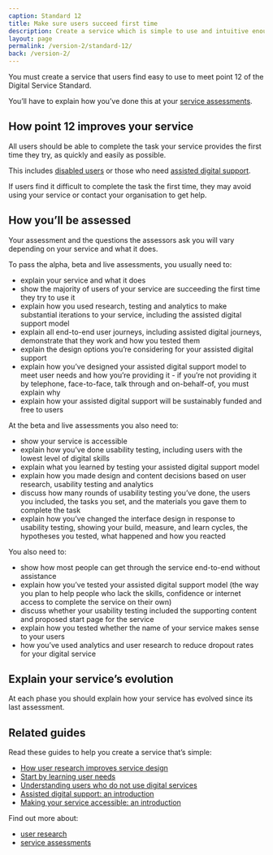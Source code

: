 ```yaml
---
caption: Standard 12
title: Make sure users succeed first time
description: Create a service which is simple to use and intuitive enough that users succeed the first time.
layout: page
permalink: /version-2/standard-12/
back: /version-2/
---
```


You must create a service that users find easy to use to meet point 12 of the Digital Service Standard.

You’ll have to explain how you’ve done this at your [service assessments](https://www.gov.uk/service-manual/service-assessments/how-service-assessments-work).

## How point 12 improves your service

All users should be able to complete the task your service provides the first time they try, as quickly and easily as possible.

This includes [disabled users](https://www.gov.ukhttps://www.gov.uk/service-manual/helping-people-to-use-your-service/making-your-service-accessible-an-introduction) or those who need [assisted digital support](https://www.gov.ukhttps://www.gov.uk/service-manual/helping-people-to-use-your-service/assisted-digital-support-introduction).

If users find it difficult to complete the task the first time, they may avoid using your service or contact your organisation to get help.

## How you’ll be assessed

Your assessment and the questions the assessors ask you will vary depending on your service and what it does.

To pass the alpha, beta and live assessments, you usually need to:

- explain your service and what it does
- show the majority of users of your service are succeeding the first time they try to use it
- explain how you used research, testing and analytics to make substantial iterations to your service, including the assisted digital support model
- explain all end-to-end user journeys, including assisted digital journeys, demonstrate that they work and how you tested them
- explain the design options you’re considering for your assisted digital support
- explain how you’ve designed your assisted digital support model to meet user needs and how you’re providing it - if you’re not providing it by telephone, face-to-face, talk through and on-behalf-of, you must explain why
- explain how your assisted digital support will be sustainably funded and free to users

At the beta and live assessments you also need to:

- show your service is accessible
- explain how you’ve done usability testing, including users with the lowest level of digital skills
- explain what you learned by testing your assisted digital support model
- explain how you made design and content decisions based on user research, usability testing and analytics
- discuss how many rounds of usability testing you’ve done, the users you included, the tasks you set, and the materials you gave them to complete the task
- explain how you’ve changed the interface design in response to usability testing, showing your build, measure, and learn cycles, the hypotheses you tested, what happened and how you reacted

You also need to:

- show how most people can get through the service end-to-end without assistance
- explain how you’ve tested your assisted digital support model (the way you plan to help people who lack the skills, confidence or internet access to complete the service on their own)
- discuss whether your usability testing included the supporting content and proposed start page for the service
- explain how you tested whether the name of your service makes sense to your users
- how you’ve used analytics and user research to reduce dropout rates for your digital service

## Explain your service’s evolution

At each phase you should explain how your service has evolved since its last assessment.

## Related guides

Read these guides to help you create a service that’s simple:

- [How user research improves service design](https://www.gov.uk/service-manual/user-research/how-user-research-improves-service-design)
- [Start by learning user needs](https://www.gov.uk/service-manual/user-research/start-by-learning-user-needs)
- [Understanding users who do not use digital services](https://www.gov.uk/service-manual/user-research/understanding-users-who-dont-use-digital-services)
- [Assisted digital support: an introduction](https://www.gov.uk/service-manual/helping-people-to-use-your-service/assisted-digital-support-introduction)
- [Making your service accessible: an introduction](https://www.gov.ukhttps://www.gov.uk/service-manual/helping-people-to-use-your-service/making-your-service-accessible-an-introduction)

Find out more about:

- [user research](https://www.gov.uk/service-manual/user-research)
- [service assessments](https://www.gov.uk/service-manual/service-assessments)
